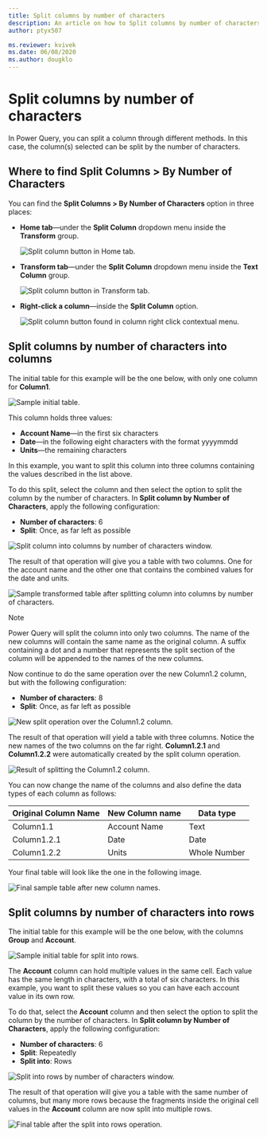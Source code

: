 ```yaml
---
title: Split columns by number of characters
description: An article on how to Split columns by number of characters into new columns or rows using Power Query.
author: ptyx507

ms.reviewer: kvivek
ms.date: 06/08/2020
ms.author: dougklo
---
```


# Split columns by number of characters

In Power Query, you can split a column through different methods.
In this case, the column(s) selected can be split by the number of characters.

## Where to find Split Columns > By Number of Characters

You can find the **Split Columns > By Number of Characters** option in three places:

* **Home tab**&mdash;under the **Split Column** dropdown menu inside the **Transform** group.

   ![Split column button in Home tab.](images/me-split-columns-number-characters-icon-home.png)

* **Transform tab**&mdash;under the **Split Column** dropdown menu inside the **Text Column** group.

   ![Split column button in Transform tab.](images/me-split-columns-number-characters-icon-transform.png)

* **Right-click a column**&mdash;inside the **Split Column** option.

   ![Split column button found in column right click contextual menu.](images/me-split-columns-number-characters-right-click-icon.png)

## Split columns by number of characters into columns
The initial table for this example will be the one below, with only one column for **Column1**. 

![Sample initial table.](images/me-split-columns-number-character-into-columns-split-column-initial.png)

This column holds three values:

* **Account Name**&mdash;in the first six characters
* **Date**&mdash;in the following eight characters with the format yyyymmdd
* **Units**&mdash;the remaining characters

In this example, you want to split this column into three columns containing the values described in the list above. 

To do this split, select the column and then select the option to split the column by the number of characters. In **Split column by Number of Characters**, apply the following configuration:

* **Number of characters**: 6
* **Split**: Once, as far left as possible

![Split column into columns by number of characters window.](images/me-split-columns-number-character-into-columns-split-column-window.png)

The result of that operation will give you a table with two columns. One for the account name and the other one that contains the combined values for the date and units.

![Sample transformed table after splitting column into columns by number of characters.](images/me-split-columns-number-character-into-columns-split-column-first.png)

>[!Note]
>Power Query will split the column into only two columns. The name of the new columns will contain the same name as the original column. A suffix containing a dot and a number that represents the split section of the column will be appended to the names of the new columns. 

Now continue to do the same operation over the new Column1.2 column, but with the following configuration:

* **Number of characters**: 8
* **Split**: Once, as far left as possible

![New split operation over the Column1.2 column.](images/me-split-columns-number-character-into-columns-split-column-last.png)

The result of that operation will yield a table with three columns. Notice the new names of the two columns on the far right. **Column1.2.1** and **Column1.2.2** were automatically created by the split column operation.

![Result of splitting the Column1.2 column.](images/me-split-columns-number-character-into-columns-split-column-pre-final.png)

You can now change the name of the columns and also define the data types of each column as follows:

Original Column Name | New Column name | Data type
---------------------|-----------------|---------- 
Column1.1|Account Name|Text
Column1.2.1|Date|Date
Column1.2.2|Units|Whole Number

Your final table will look like the one in the following image.

![Final sample table after new column names.](images/me-split-columns-number-character-into-columns-split-column-final.png)

## Split columns by number of characters into rows
The initial table for this example will be the one below, with the columns **Group** and **Account**. 

![Sample initial table for split into rows.](images/me-split-columns-number-character-into-columns-split-ROWS-initial.png)

The **Account** column can hold multiple values in the same cell. Each value has the same length in characters, with a total of six characters. In this example, you want to split these values so you can have each account value in its own row.

To do that, select the **Account** column and then select the option to split the column by the number of characters. In **Split column by Number of Characters**, apply the following configuration:

* **Number of characters**: 6
* **Split**: Repeatedly
* **Split into**: Rows

![Split into rows by number of characters window.](images/me-split-columns-number-character-into-columns-split-rows-window.png)

The result of that operation will give you a table with the same number of columns, but many more rows because the fragments inside the original cell values in the **Account** column are now split into multiple rows.

![Final table after the split into rows operation.](images/me-split-columns-number-character-into-columns-split-rows-final.png)
